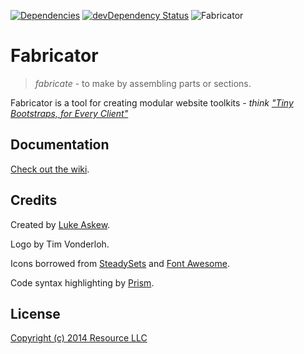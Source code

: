 [![Dependencies](https://david-dm.org/resource/fabricator.svg)](https://david-dm.org/resource/fabricator) [![devDependency Status](https://david-dm.org/resource/fabricator/dev-status.svg)](https://david-dm.org/resource/fabricator#info=devDependencies)
![Fabricator](http://resource.github.io/fabricator/fb.jpg)

# Fabricator

> _fabricate_ - to make by assembling parts or sections.

Fabricator is a tool for creating modular website toolkits - _think ["Tiny Bootstraps, for Every Client"](http://daverupert.com/2013/04/responsive-deliverables/#tiny-bootstraps-for-every-client)_

## Documentation

[Check out the wiki](https://github.com/resource/fabricator/wiki).

## Credits

Created by [Luke Askew](http://lukeaskew.com).

Logo by Tim Vonderloh.

Icons borrowed from [SteadySets](http://dribbble.com/shots/929153-Steady-set-of-icons?list=show) and [Font Awesome](http://fortawesome.github.io/Font-Awesome/).

Code syntax highlighting by [Prism](http://prismjs.com/).

## License

[Copyright (c) 2014 Resource LLC](https://github.com/resource/fabricator/blob/master/LICENSE.md)
